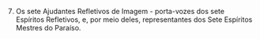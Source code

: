 ﻿7. Os sete Ajudantes Refletivos de Imagem - porta-vozes dos sete Espíritos Refletivos, e, por meio deles, representantes dos Sete Espíritos Mestres do Paraíso.